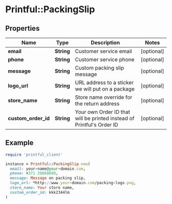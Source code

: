 # Printful::PackingSlip

## Properties

| Name | Type | Description | Notes |
| ---- | ---- | ----------- | ----- |
| **email** | **String** | Customer service email | [optional] |
| **phone** | **String** | Customer service phone | [optional] |
| **message** | **String** | Custom packing slip message | [optional] |
| **logo_url** | **String** | URL address to a sticker we will put on a package | [optional] |
| **store_name** | **String** | Store name override for the return address | [optional] |
| **custom_order_id** | **String** | Your own Order ID that will be printed instead of Printful&#39;s Order ID | [optional] |

## Example

```ruby
require 'printful_client'

instance = Printful::PackingSlip.new(
  email: your-name@your-domain.com,
  phone: +371 28888888,
  message: Message on packing slip,
  logo_url: *http://www.your-domain.com/packing-logo.png,
  store_name: Your store name,
  custom_order_id: kkk2344lm
)
```

